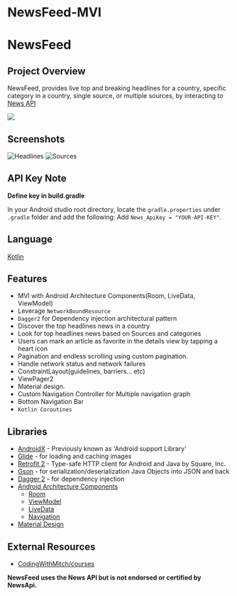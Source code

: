 # NewsFeed-MVI

# NewsFeed

## Project Overview

NewsFeed, provides live top and breaking headlines for a country, specific category in a country, single source, or multiple sources, by interacting to [News API](https://newsapi.org/)

 <p align="left"><img src="https://img.shields.io/badge/status-incomplete-orange.svg" /></p>

## Screenshots

![Headlines](https://user-images.githubusercontent.com/51857962/75750498-721a3400-5d78-11ea-9535-608cbb8f64b5.png) ![Sources](https://user-images.githubusercontent.com/51857962/75750506-75152480-5d78-11ea-9d6e-0f1e322a7d99.png)

## API Key Note

**Define key in build.gradle**

In your Android studio root directory, locate the `gradle.properties` under `.gradle` folder and add the following:
Add `News_ApiKey = "YOUR-API-KEY"`.

## Language

[Kotlin](https://kotlinlang.org/)

## Features

- MVI with Android Architecture Components(Room, LiveData, ViewModel)
- Leverage `NetworkBoundResource`
- `Dagger2` for Dependency injection architectural pattern
- Discover the top headlines news in a country
- Look for top headlines news based on Sources and categories
- Users can mark an article as favorite in the details view by tapping a heart icon
- Pagination and endless scrolling using custom pagination.
- Handle network status and network failures
- ConstraintLayout(guidelines, barriers... etc)
- ViewPager2
- Material design.
- Custom Navigation Controller for Multiple navigation graph
- Bottom Navigation Bar
- `Kotlin Coroutines`

## Libraries

- [AndroidX](https://developer.android.com/jetpack/androidx/) - Previously known as 'Android support Library'
- [Glide](https://github.com/bumptech/glide) - for loading and caching images
- [Retrofit 2](https://github.com/square/retrofit) - Type-safe HTTP client for Android and Java by Square, Inc.
- [Gson](https://github.com/google/gson) - for serialization/deserialization Java Objects into JSON and back
- [Dagger 2](https://dagger.dev/) - for dependency injection
- [Android Architecture Components](https://developer.android.com/topic/libraries/architecture/)
  - [Room](https://developer.android.com/topic/libraries/architecture/room)
  - [ViewModel](https://developer.android.com/topic/libraries/architecture/viewmodel)
  - [LiveData](https://developer.android.com/topic/libraries/architecture/livedata)
  - [Navigation](https://developer.android.com/guide/navigation?gclid=CjwKCAiA-vLyBRBWEiwAzOkGVLT4zk8NhxWujb6P4i-NUdcw4U3hWy5gKcnTkHE3IgE18_dayy7bBRoCxtYQAvD_BwE)
- [Material Design](https://material.io/develop/)

## External Resources

- [CodingWithMitch/courses](https://codingwithmitch.com/courses/)

**NewsFeed uses the News API but is not endorsed or certified by NewsApi.**
